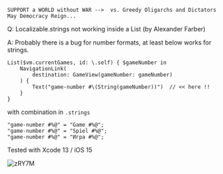 ```
SUPPORT a WORLD without WAR -->  vs. Greedy Oligarchs and Dictators
May Democracy Reign... 
```

Q: Localizable.strings not working inside a List (by Alexander Farber)

A: Probably there is a bug for number formats, at least below works for strings.

	List($vm.currentGames, id: \.self) { $gameNumber in
		NavigationLink(
			destination: GameView(gameNumber: gameNumber)
		) {
			Text("game-number #\(String(gameNumber))")  // << here !!
		}
	}

with combination in `.strings`

```
"game-number #%@" = "Game #%@";
"game-number #%@" = "Spiel #%@";
"game-number #%@" = "Игра #%@";
```

Tested with Xcode 13 / iOS 15

![zRY7M](https://user-images.githubusercontent.com/62171579/174423268-b570c0a1-cd0c-4a75-9f2a-e70fcd6e1346.gif)
